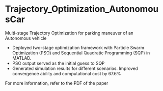 # Trajectory_Optimization_AutonomousCar
Multi-stage Trajectory Optimization for parking maneuver of an Autonomous vehicle

* Deployed two-stage optimization framework with Particle Swarm Optimization (PSO) and Sequential Quadratic Programming (SQP) in MATLAB. 
* PSO output served as the initial guess to SQP
* Generated simulation results for different scenarios. Improved convergence ability and computational cost by 67.6%

For more information, refer to the PDF of the paper



